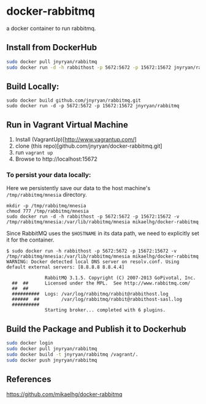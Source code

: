# docker-rabbitmq

a docker container to run rabbitmq.

## Install from DockerHub

``` bash
sudo docker pull jnyryan/rabbitmq
sudo docker run -d -h rabbithost -p 5672:5672 -p 15672:15672 jnyryan/rabbitmq
```

## Build Locally:

```
sudo docker build github.com/jnyryan/rabbitmq.git
sudo docker run -d -p 5672:5672 -p 15672:15672 jnyryan/rabbitmq
```

## Run in Vagrant Virtual Machine

1. Install (VagrantUp)[http://www.vagrantup.com/] 
2. clone (this repo)[github.com/jnyryan/docker-rabbitmq.git]
3. run ```vagrant up```
4. Browse to http://localhost:15672
    
### To persist your data locally:

Here we persistently save our data to the host machine's ``/tmp/rabbitmq/mnesia`` directory.

    mkdir -p /tmp/rabbitmq/mnesia
    chmod 777 /tmp/rabbitmq/mnesia
    sudo docker run -d -h rabbithost -p 5672:5672 -p 15672:15672 -v /tmp/rabbitmq/mnesia:/var/lib/rabbitmq/mnesia mikaelhg/docker-rabbitmq

Since RabbitMQ uses the ``$HOSTNAME`` in its data path, we need to explicitly set it for the container.

    $ sudo docker run -h rabbithost -p 5672:5672 -p 15672:15672 -v /tmp/rabbitmq/mnesia:/var/lib/rabbitmq/mnesia mikaelhg/docker-rabbitmq
    WARNING: Docker detected local DNS server on resolv.conf. Using default external servers: [8.8.8.8 8.8.4.4]
    
                  RabbitMQ 3.1.5. Copyright (C) 2007-2013 GoPivotal, Inc.
      ##  ##      Licensed under the MPL.  See http://www.rabbitmq.com/
      ##  ##
      ##########  Logs: /var/log/rabbitmq/rabbit@rabbithost.log
      ######  ##        /var/log/rabbitmq/rabbit@rabbithost-sasl.log
      ##########
                  Starting broker... completed with 6 plugins.


## Build the Package and Publish it to Dockerhub

``` bash
sudo docker login
sudo docker pull jnyryan/rabbitmq
sudo docker build -t jnyryan/rabbitmq /vagrant/.
sudo docker push jnyryan/rabbitmq
```


## References

https://github.com/mikaelhg/docker-rabbitmq
